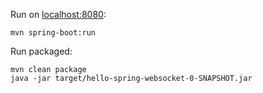Run on [localhost:8080](http://localhost:8080):

    mvn spring-boot:run

Run packaged:

    mvn clean package
    java -jar target/hello-spring-websocket-0-SNAPSHOT.jar

